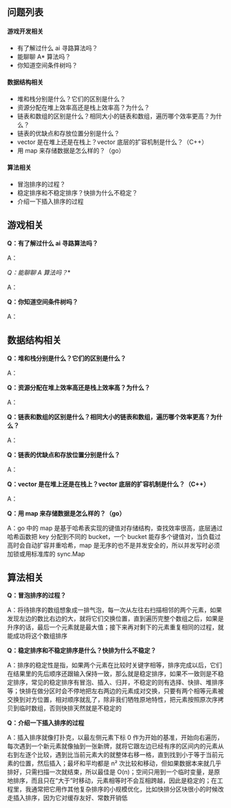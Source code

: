 ## 问题列表
#### 游戏开发相关
* 有了解过什么 ai 寻路算法吗？
* 能聊聊 A* 算法吗？
* 你知道空间条件树吗？

#### 数据结构相关
* 堆和栈分别是什么？它们的区别是什么？
* 资源分配在堆上效率高还是栈上效率高？为什么？
* 链表和数组的区别是什么？相同大小的链表和数组，遍历哪个效率更高？为什么？
* 链表的优缺点和存放位置分别是什么？
* vector 是在堆上还是在栈上？vector 底层的扩容机制是什么？（C++）
* 用 map 来存储数据是怎么样的？（go）

#### 算法相关
* 冒泡排序的过程？
* 稳定排序和不稳定排序？快排为什么不稳定？
* 介绍一下插入排序的过程

## 游戏相关
**Q：有了解过什么 ai 寻路算法吗？**

A：

**Q：能聊聊 A* 算法吗？**

A：

**Q：你知道空间条件树吗？**

A：

## 数据结构相关
**Q：堆和栈分别是什么？它们的区别是什么？**

A：

**Q：资源分配在堆上效率高还是栈上效率高？为什么？**

A：

**Q：链表和数组的区别是什么？相同大小的链表和数组，遍历哪个效率更高？为什么？**

A：

**Q：链表的优缺点和存放位置分别是什么？**

A：

**Q：vector 是在堆上还是在栈上？vector 底层的扩容机制是什么？（C++）**

A：

**Q：用 map 来存储数据是怎么样的？（go）**

A：go 中的 map 是基于哈希表实现的键值对存储结构，查找效率很高，底层通过哈希函数把 key 分配到不同的 bucket，一个 bucket 能存多个键值对，当负载过高时会自动扩容并重哈希，map 是无序的也不是并发安全的，所以并发写时必须加锁或用标准库的 sync.Map

## 算法相关
**Q：冒泡排序的过程？**

A：将待排序的数组想象成一排气泡，每一次从左往右扫描相邻的两个元素，如果发现左边的数比右边的大，就将它们交换位置，直到遍历完整个数组之后，如果是升序的话，最后一个元素就是最大值；接下来再对剩下的元素重复相同的过程，就能成功将这个数组排序

**Q：稳定排序和不稳定排序是什么？快排为什么不稳定？**

A：排序的稳定性是指，如果两个元素在比较时关键字相等，排序完成以后，它们在结果里的先后顺序还跟输入保持一致，那么就是稳定排序，如果不一致则是不稳定排序，常见的稳定排序有冒泡、插入、归并，不稳定的则有选择、快排、堆排序等；快排在做分区时会不停地把左右两边的元素成对交换，只要有两个相等元素被交换到对方位置，相对顺序就乱了，除非我们牺牲原地特性，把元素按照原次序拷贝到临时数组，否则快排天然就是不稳定的

**Q：介绍一下插入排序的过程**

A：插入排序就像打扑克，以最左侧元素下标 0 作为开始的基准，开始向右遍历，每次遇到一个新元素就像抽到一张新牌，就将它跟左边已经有序的区间内的元素从右到左逐个比较，遇到比当前元素大的就整体右移一格，直到找到小于等于当前元素的位置，然后插入；最坏和平均都是 n² 次比较和移动，但如果数据本来就几乎排好，只需扫描一次就结束，所以最佳是 O(n)；空间只用到一个临时变量，是原地排序，而且只在“大于”时移动，元素相等时不会互相跨越，因此是稳定的；在工程里，我通常把它用作其他复杂排序的小规模优化，比如快排分区块很小的时候改走插入排序，因为它对缓存友好、常数开销低
